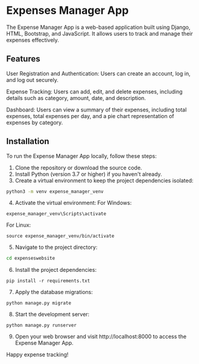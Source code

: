 # Expenses Manager App

The Expense Manager App is a web-based application built using Django, HTML, Bootstrap, and JavaScript. It allows users to track and manage their expenses effectively.

## Features

User Registration and Authentication: Users can create an account, log in, and log out securely.

Expense Tracking: Users can add, edit, and delete expenses, including details such as category, amount, date, and description.

Dashboard: Users can view a summary of their expenses, including total expenses, total expenses per day, and a pie chart representation of expenses by category.

## Installation

To run the Expense Manager App locally, follow these steps:
1. Clone the repository or download the source code.
2. Install Python (version 3.7 or higher) if you haven't already.
3. Create a virtual environment to keep the project dependencies isolated:

```bash
python3 -m venv expense_manager_venv
```

4. Activate the virtual environment:
For Windows:
```
expense_manager_venv\Scripts\activate
```

For Linux:
```
source expense_manager_venv/bin/activate
```

5. Navigate to the project directory:
```bash
cd expenseswebsite
```

6. Install the project dependencies:
```
pip install -r requirements.txt
```
7. Apply the database migrations:
```
python manage.py migrate
```
8. Start the development server:
```
python manage.py runserver
```
9. Open your web browser and visit http://localhost:8000 to access the Expense Manager App.

Happy expense tracking!


